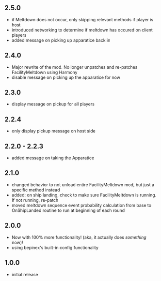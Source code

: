 ## 2.5.0
- if Meltdown does not occur, only skipping relevant methods if player is host
- introduced networking to determine if meltdown has occured on client players
- added message on picking up apparatice back in

## 2.4.0
- Major rewrite of the mod. No longer unpatches and re-patches FacilityMeltdown using Harmony
- disable message on picking up the apparatice for now

## 2.3.0
- display message on pickup for all players

## 2.2.4
- only display pickup message on host side

## 2.2.0 - 2.2.3
- added message on taking the Apparatice

## 2.1.0
- changed behavior to not unload entire FacilityMeltdown mod, but just a specific method instead
- added: on ship landing, check to make sure FacilityMeltdown is running. If not running, re-patch 
- moved meltdown sequence event probability calculation from base to OnShipLanded routine to run at beginning of each round

## 2.0.0

- Now with 100% more functionality! (aka, it actually does *something* now)!
- using bepinex's built-in config functionality

## 1.0.0
- initial release